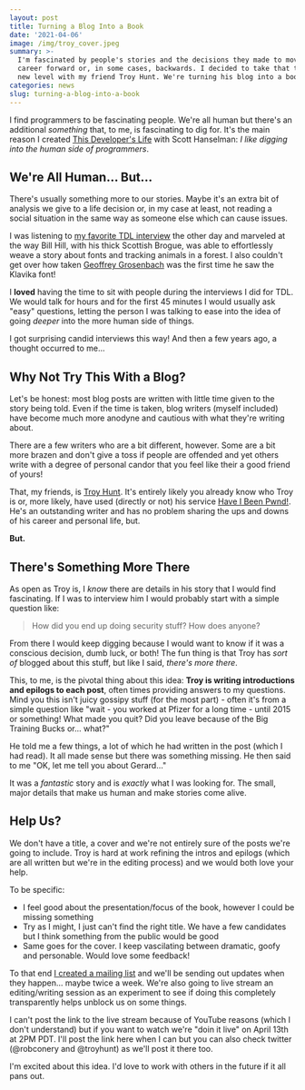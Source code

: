 ```yaml
---
layout: post
title: Turning a Blog Into a Book
date: '2021-04-06'
image: /img/troy_cover.jpeg
summary: >-
  I'm fascinated by people's stories and the decisions they made to move their
  career forward or, in some cases, backwards. I decided to take that to a whole
  new level with my friend Troy Hunt. We're turning his blog into a book...
categories: news
slug: turning-a-blog-into-a-book
---
```


I find programmers to be fascinating people. We're all human but there's an additional _something_ that, to me, is fascinating to dig for. It's the main reason I created [This Developer's Life](https://thisdeveloperslife.com) with Scott Hanselman: _I like digging into the human side of programmers_.

## We're All Human... But...

There's usually something more to our stories. Maybe it's an extra bit of analysis we give to a life decision or, in my case at least, not reading a social situation in the same way as someone else which can cause issues.

I was listening to [my favorite TDL interview](https://thisdeveloperslife.com/post/2-0-5-typo) the other day and marveled at the way Bill Hill, with his thick Scottish Brogue, was able to effortlessly weave a story about fonts and tracking animals in a forest. I also couldn't get over how taken [Geoffrey Grosenbach](https://twitter.com/topfunky) was the first time he saw the Klavika font!

I **loved** having the time to sit with people during the interviews I did for TDL. We would talk for hours and for the first 45 minutes I would usually ask "easy" questions, letting the person I was talking to ease into the idea of going _deeper_ into the more human side of things.

I got surprising candid interviews this way! And then a few years ago, a thought occurred to me...

## Why Not Try This With a Blog?

Let's be honest: most blog posts are written with little time given to the story being told. Even if the time is taken, blog writers (myself included) have become much more anodyne and cautious with what they're writing about.

There are a few writers who are a bit different, however. Some are a bit more brazen and don't give a toss if people are offended and yet others write with a degree of personal candor that you feel like their a good friend of yours!

That, my friends, is [Troy Hunt](https://troyhunt.com). It's entirely likely you already know who Troy is or, more likely, have used (directly or not) his service [Have I Been Pwnd!](https://haveibeenpwnd.com). He's an outstanding writer and has no problem sharing the ups and downs of his career and personal life, but.

**But.**

## There's Something More There

As open as Troy is, I _know_ there are details in his story that I would find fascinating. If I was to interview him I would probably start with a simple question like:

> How did you end up doing security stuff? How does anyone?

From there I would keep digging because I would want to know if it was a conscious decision, dumb luck, or both! The fun thing is that Troy has _sort of_ blogged about this stuff, but like I said, _there's more there_.

This, to me, is the pivotal thing about this idea: **Troy is writing introductions and epilogs to each post**, often times providing answers to my questions. Mind you this isn't juicy gossipy stuff (for the most part) - often it's from a simple question like "wait - you worked at Pfizer for a long time - until 2015 or something! What made you quit? Did you leave because of the Big Training Bucks or... what?"

He told me a few things, a lot of which he had written in the post (which I had read). It all made sense but there was something missing. He then said to me "OK, let me tell you about Gerard..."

It was a _fantastic_ story and is _exactly_ what I was looking for. The small, major details that make us human and make stories come alive.

## Help Us?

We don't have a title, a cover and we're not entirely sure of the posts we're going to include. Troy is hard at work refining the intros and epilogs (which are all written but we're in the editing process) and we would both love your help.

To be specific:

- I feel good about the presentation/focus of the book, however I could be missing something
- Try as I might, I just can't find the right title. We have a few candidates but I think something from the public would be good
- Same goes for the cover. I keep vascilating between dramatic, goofy and personable. Would love some feedback!

To that end [I created a mailing list](https://book.troyhunt.com) and we'll be sending out updates when they happen... maybe twice a week. We're also going to live stream an editing/writing session as an experiment to see if doing this completely transparently helps unblock us on some things.

I can't post the link to the live stream because of YouTube reasons (which I don't understand) but if you want to watch we're "doin it live" on April 13th at 2PM PDT. I'll post the link here when I can but you can also check twitter (@robconery and @troyhunt) as we'll post it there too.

I'm excited about this idea. I'd love to work with others in the future if it all pans out.
